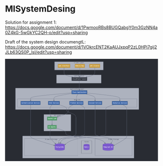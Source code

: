 # MlSystemDesing

Solution for assignment 1:
https://docs.google.com/document/d/1PwmooRBs8BUGQabgY0m3GzNN4a0Z4kG-5wGkYC2QH-o/edit?usp=sharing

Draft of the system design documengtL: https://docs.google.com/document/d/1VOkrcENT2KaAUJxpqP2zL0HPi7gij2JLb63QS0P_lsI/edit?usp=sharing

![Architecture](architecture.png)
